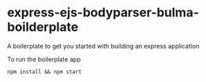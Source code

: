 # express-ejs-bodyparser-bulma-boilderplate
A boilerplate to get you started with building an express application

To run the boilerplate app

```
npm install && npm start
```
